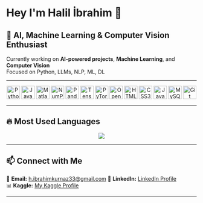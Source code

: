 # Hey I'm Halil İbrahim 👋 

## 🤖 AI, Machine Learning & Computer Vision Enthusiast  

Currently working on **AI-powered projects**, **Machine Learning**, and **Computer Vision**  
Focused on Python, LLMs, NLP, ML, DL


---

<p align="center">
  <a href="https://www.python.org/" target="_blank"><img src="https://cdn.jsdelivr.net/gh/devicons/devicon/icons/python/python-original.svg" width="35" height="35" alt="Python"/></a>
  <a href="https://www.java.com/" target="_blank"><img src="https://cdn.jsdelivr.net/gh/devicons/devicon/icons/java/java-original.svg" width="35" height="35" alt="Java"/></a>
  <a href="https://www.mathworks.com/products/matlab.html" target="_blank"><img src="https://cdn.jsdelivr.net/gh/devicons/devicon/icons/matlab/matlab-original.svg" width="35" height="35" alt="Matlab"/></a>
  <a href="https://numpy.org/" target="_blank"><img src="https://cdn.jsdelivr.net/gh/devicons/devicon/icons/numpy/numpy-original.svg" width="35" height="35" alt="NumPy"/></a>
  <a href="https://pandas.pydata.org/" target="_blank"><img src="https://cdn.jsdelivr.net/gh/devicons/devicon/icons/pandas/pandas-original.svg" width="35" height="35" alt="Pandas"/></a>
  <a href="https://www.tensorflow.org/" target="_blank"><img src="https://cdn.jsdelivr.net/gh/devicons/devicon/icons/tensorflow/tensorflow-original.svg" width="35" height="35" alt="TensorFlow"/></a>
  <a href="https://pytorch.org/" target="_blank"><img src="https://cdn.jsdelivr.net/gh/devicons/devicon/icons/pytorch/pytorch-original.svg" width="35" height="35" alt="PyTorch"/></a>
  <a href="https://opencv.org/" target="_blank"><img src="https://cdn.jsdelivr.net/gh/devicons/devicon/icons/opencv/opencv-original.svg" width="35" height="35" alt="OpenCV"/></a>
  <a href="https://www.w3.org/html/" target="_blank"><img src="https://cdn.jsdelivr.net/gh/devicons/devicon/icons/html5/html5-original.svg" width="35" height="35" alt="HTML5"/></a>
  <a href="https://www.w3.org/Style/CSS/" target="_blank"><img src="https://cdn.jsdelivr.net/gh/devicons/devicon/icons/css3/css3-original.svg" width="35" height="35" alt="CSS3"/></a>
  <a href="https://www.javascript.com/" target="_blank"><img src="https://cdn.jsdelivr.net/gh/devicons/devicon/icons/javascript/javascript-original.svg" width="35" height="35" alt="JavaScript"/></a>
  <a href="https://www.mysql.com/" target="_blank"><img src="https://cdn.jsdelivr.net/gh/devicons/devicon/icons/mysql/mysql-original.svg" width="35" height="35" alt="MySQL"/></a>
  <a href="https://git-scm.com/" target="_blank"><img src="https://cdn.jsdelivr.net/gh/devicons/devicon/icons/git/git-original.svg" width="35" height="35" alt="Git"/></a>
</p>

---

## 🔥 Most Used Languages  

<p align="center">
  <img src="https://github-readme-stats.vercel.app/api/top-langs/?username=hhalilikurnaz&layout=compact&theme=radical">
</p>


---

## 📫 Connect with Me  
📧 **Email:** h.ibrahimkurnaz33@gmail.com 
💼 **LinkedIn:** [LinkedIn Profile](https://www.linkedin.com/in/halilibrahimkurnaz33/)  
📊 **Kaggle:** [My Kaggle Profile](https://www.kaggle.com/halilbrahimkurnaz/code)  

---







